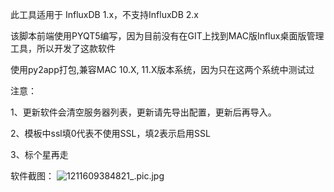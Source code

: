 此工具适用于 InfluxDB 1.x，不支持InfluxDB 2.x 

该脚本前端使用PYQT5编写，因为目前没有在GIT上找到MAC版Influx桌面版管理工具，所以开发了这款软件

使用py2app打包,兼容MAC 10.X, 11.X版本系统，因为只在这两个系统中测试过

注意：

1、更新软件会清空服务器列表，更新请先导出配置，更新后再导入。

2、模板中ssl填0代表不使用SSL，填2表示启用SSL

3、标个星再走


软件截图：
![1211609384821_.pic.jpg](https://i.jpg.dog/img/1495f37eef1975a78ce3f15d4432c735.png)